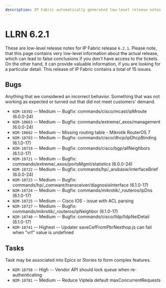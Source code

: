 ```yaml
---
description: IP Fabric automatically generated low-level release notes for version 6.2.1.
---
```


# LLRN 6.2.1

These are low-level release notes for IP Fabric release `6.2.1`. Please note, that this page contains very low-level information about the actual release, which can lead to false conclusions if you don't have access to the tickets. On the other hand, it can provide valuable information, if you are looking for a particular detail. This release of IP Fabric contains a total of 15 issues.

## Bugs

Anything that we considered an incorrect behavior. Something that was not working as expected or turned out that did not meet customers' demand.

- `NIM-10392` -- Medium -- Bugfix: commands/cisco/mcast/ipMroute (6.0.0-24)
- `NIM-10663` -- Medium -- Bugfix: commands/extreme/_exos/management (6.0.0-24)
- `NIM-10682` -- Medium -- Missing routing table - Mikrotik RouterOS 7
- `NIM-10703` -- Medium -- Bugfix: commands/cisco/dhcp/ipDhcpBinding (6.1.0-17)
- `NIM-10719` -- Medium -- Bugfix: commands/cisco/bgp/allNeighbors (6.1.0-17)
- `NIM-10721` -- Medium -- Bugfix: commands/extreme/_exos/portsMgmt/statistics (6.0.0-24)
- `NIM-10722` -- Medium -- Bugfix: commands/hp/_arubasw/interfaceBrief (6.0.0-24)
- `NIM-10723` -- Medium -- Bugfix: commands/hp/_comware/transceiver/diagnosisInterface (6.1.0-17)
- `NIM-10724` -- Medium -- Bugfix: commands/mikrotik/_routeros/ipDns (6.1.0-17)
- `NIM-10725` -- Medium -- Cisco IOS - issue with ACL parsing
- `NIM-10727` -- Medium -- Bugfix: commands/mikrotik/_routeros/ipNeighbor (6.1.0-17)
- `NIM-10740` -- Medium -- Bugfix: commands/cisco/lldp/lldpNeiDetail (6.1.0-17)
- `NIM-10741` -- Highest -- Updater saveCefFromPbrNexthop.js can fail when "vrf" value is undefined

## Tasks

Task may be associated into Epics or Stories to form complex features.

- `NIM-10758` -- High -- Vendor API should lock queue when re-authenticating
- `NIM-10781` -- Medium -- Reduce Viptela default maxConcurrentRequests
